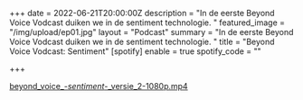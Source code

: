 +++
date = 2022-06-21T20:00:00Z
description = "In de eerste Beyond Voice Vodcast duiken we in de sentiment technologie. "
featured_image = "/img/upload/ep01.jpg"
layout = "Podcast"
summary = "In de eerste Beyond Voice Vodcast duiken we in de sentiment technologie. "
title = "Beyond Voice Vodcast: Sentiment"
[spotify]
enable = true
spotify_code = ""

+++

[beyond_voice_-_sentiment_-_versie_2-1080p.mp4](/img/upload/beyond_voice_-_sentiment_-_versie_2-1080p.mp4 "beyond_voice_-_sentiment_-_versie_2-1080p.mp4")